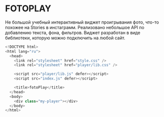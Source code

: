 # FOTOPLAY

Не большой учебный интерактивный виджет проигрывания фото, что-то похожее на Stories в инстаграмм. Реализовано небольшое API по добавлению текста, фона, фильтров. Виджет разработан в виде библиотеки, которую можно подключить на любой сайт.

```js
<!DOCTYPE html>
<html lang="ru">
  <head>
    <link rel="stylesheet" href="style.css" />
    <link rel="stylesheet" href="player/lib.css" />

    <script src="player/lib.js" defer></script>
    <script src="index.js" defer></script>

    <title>fotoPlay</title>
  </head>
  <body>
    <div class="my-player"></div>
  </body>
</html>
```
